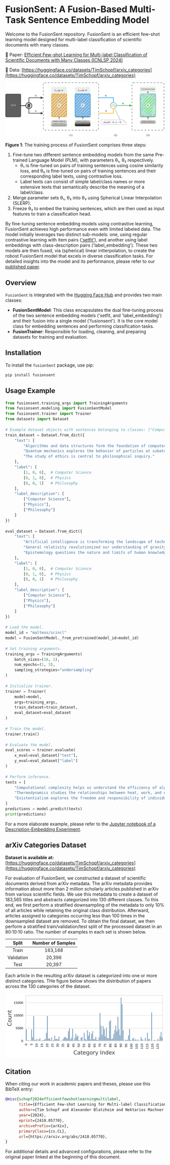 # FusionSent: A Fusion-Based Multi-Task Sentence Embedding Model

Welcome to the FusionSent repository. FusionSent is an efficient few-shot learning model designed for multi-label classification of scientific documents with many classes. 

📄 Paper: [Efficient Few-shot Learning for Multi-label Classification of Scientific Documents with Many Classes (ICNLSP 2024)](https://arxiv.org/abs/2410.05770)

💾 Data: [https://huggingface.co/datasets/TimSchopf/arxiv_categories](https://huggingface.co/datasets/TimSchopf/arxiv_categories)

![Training Process of FusionSent](./figures/FusionSent_visualization.png)

**Figure 1**: The training process of FusionSent comprises three steps:

1. Fine-tune two different sentence embedding models from the same Pre-trained Language Model (PLM), with parameters θ₁, θ₂ respectively. 
   - θ₁ is fine-tuned on pairs of training sentences using cosine similarity loss, and θ₂ is fine-tuned on pairs of training sentences and their corresponding label texts, using contrastive loss.
   - Label texts can consist of simple label/class names or more extensive texts that semantically describe the meaning of a label/class.
2. Merge parameter sets θ₁, θ₂ into θ₃ using Spherical Linear Interpolation (SLERP).
3. Freeze θ₃ to embed the training sentences, which are then used as input features to train a classification head.

By fine-tuning sentence embedding models using contrastive learning, FusionSent achieves high performance even with limited labeled data. The model initially leverages two distinct sub-models: one, using regular contrastive learning with item pairs (['setfit'](https://github.com/huggingface/setfit)), and another using label embeddings with class-description pairs ('label_embedding'). These two models are then fused, via (spherical) linear intterpolation, to create the robost FusionSent model that excels in diverse classification tasks. For detailed insights into the model and its performance, please refer to our [published paper](https://arxiv.org/abs/2410.05770).

## Overview

`FusionSent` is integrated with the [Hugging Face Hub](https://huggingface.co/) and provides two main classes:

- **FusionSentModel**: This class encapsulates the dual fine-tuning process of the two sentence embedding models ('setfit, and 'label_embedding') and their fusion into a single model ('fusionsent'). It is the core model class for embedding sentences and performing classification tasks.
- **FusionTrainer**: Responsible for loading, cleaning, and preparing datasets for training and evaluation.

## Installation

To install the `fusionSent` package, use pip:

```bash
pip install fusionsent
```

## Usage Example

```python
from fusionsent.training_args import TrainingArguments
from fusionsent.modeling import FusionSentModel
from fusionsent.trainer import Trainer
from datasets import Dataset

# Example dataset objects with sentences belonging to classes: ["Computer Science", "Physics", "Philosophy"]
train_dataset = Dataset.from_dict({
    "text": [
        "Algorithms and data structures form the foundation of computer science.",
        "Quantum mechanics explores the behavior of particles at subatomic scales.",
        "The study of ethics is central to philosophical inquiry."
    ],
    "label": [
        [1, 0, 0],  # Computer Science
        [0, 1, 0],  # Physics
        [0, 0, 1]   # Philosophy
    ],
    "label_description": [
        ["Computer Science"],
        ["Physics"],
        ["Philosophy"]
    ]
})

eval_dataset = Dataset.from_dict({
    "text": [
        "Artificial intelligence is transforming the landscape of technology.",
        "General relativity revolutionized our understanding of gravity.",
        "Epistemology questions the nature and limits of human knowledge."
    ],
    "label": [
        [1, 0, 0],  # Computer Science
        [0, 1, 0],  # Physics
        [0, 0, 1]   # Philosophy
    ],
    "label_description": [
        ["Computer Science"],
        ["Physics"],
        ["Philosophy"]
    ]
})

# Load the model.
model_id = "malteos/scincl"
model = FusionSentModel._from_pretrained(model_id=model_id)

# Set training arguments.
training_args = TrainingArguments(
    batch_sizes=(16, 1),
    num_epochs=(1, 3),
    sampling_strategies="undersampling"
)

# Initialize trainer.
trainer = Trainer(
    model=model,
    args=training_args,
    train_dataset=train_dataset,
    eval_dataset=eval_dataset
)

# Train the model.
trainer.train()

# Evaluate the model.
eval_scores = trainer.evaluate(
    x_eval=eval_dataset["text"],
    y_eval=eval_dataset["label"]
)

# Perform inference.
texts = [
    "Computational complexity helps us understand the efficiency of algorithms.",
    "Thermodynamics studies the relationships between heat, work, and energy.",
    "Existentialism explores the freedom and responsibility of individual existence."
]
predictions = model.predict(texts)
print(predictions)
```

For a more elaborate example, please refer to the [Jupyter notebook of a Description-Embedding Experiment](./Evaluate_Description-Embedding_Body.ipynb).

## arXiv Categories Dataset

**Dataset is available at:** [https://huggingface.co/datasets/TimSchopf/arxiv_categories](https://huggingface.co/datasets/TimSchopf/arxiv_categories)

For evaluation of FusionSent, we constructed a dataset of scientific documents derived from arXiv metadata. The arXiv metadata provides information about more than 2 million scholarly articles published in arXiv from various scientific fields. We use this metadata to create a dataset of 183,565 titles and abstracts categorized into 130 different classes. To this end, we first perform a stratified downsampling of the metadata to only 10% of all articles while retaining the original class distribution. Afterward, articles assigned to categories occurring less than 100 times in the downsampled dataset are removed. To obtain the final dataset, we then perform a stratified train/validation/test split of the processed dataset in an 80:10:10 ratio. The number of examples in each set is shown below.

| Split       | Number of Samples |
|:-----------:|:-----------------:|
| Train       | 163,168           |
| Validation  | 20,396            |
| Test        | 20,397            |


Each article in the resulting arXiv dataset is categorized into one or more distinct categories. THe figure below shows the distribution of papers across the 130 categories of the dataset.

![arXiv Dataset Class Distribution](./figures/arxiv_plot.png)


## Citation

When citing our work in academic papers and theses, please use this BibTeX entry:

```bibtex
@misc{schopf2024efficientfewshotlearningmultilabel,
      title={Efficient Few-shot Learning for Multi-label Classification of Scientific Documents with Many Classes}, 
      author={Tim Schopf and Alexander Blatzheim and Nektarios Machner and Florian Matthes},
      year={2024},
      eprint={2410.05770},
      archivePrefix={arXiv},
      primaryClass={cs.CL},
      url={https://arxiv.org/abs/2410.05770}, 
}
```

For additional details and advanced configurations, please refer to the original paper linked at the beginning of this document.
